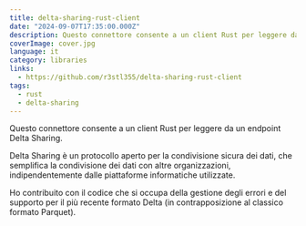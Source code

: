 ```yaml
---
title: delta-sharing-rust-client
date: "2024-09-07T17:35:00.000Z"
description: Questo connettore consente a un client Rust per leggere da un endpoint Delta Sharing. 
coverImage: cover.jpg
language: it
category: libraries
links:
  - https://github.com/r3stl355/delta-sharing-rust-client
tags:
  - rust
  - delta-sharing
---
```



Questo connettore consente a un client Rust per leggere da un endpoint Delta Sharing. 

Delta Sharing è un protocollo aperto per la condivisione sicura dei dati, che semplifica la condivisione dei dati con altre organizzazioni, indipendentemente dalle piattaforme informatiche utilizzate. 

Ho contribuito con il codice che si occupa della gestione degli errori e del supporto per il più recente formato Delta (in contrapposizione al classico formato Parquet).